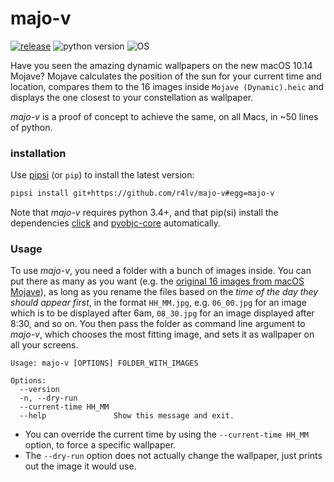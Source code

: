 # majo-v

[![release](https://img.shields.io/badge/release-v0.0.0-D19B62.svg)](https://github.com/r4lv/majo-v/releases)
![python version](https://img.shields.io/badge/python-3.4%E2%80%933.7-D19B62.svg)
![OS](https://img.shields.io/badge/OS-macOS%2010.11+-D19B62.svg?label=OS)

Have you seen the amazing dynamic wallpapers on the new macOS 10.14 Mojave? Mojave calculates the position of the sun for your current time and location, compares them to the 16 images inside `Mojave (Dynamic).heic` and displays the one closest to your constellation as wallpaper.

*majo-v* is a proof of concept to achieve the same, on all Macs, in ~50 lines of python.


### installation

Use [pipsi](https://github.com/mitsuhiko/pipsi) (or `pip`) to install the latest version:

``` bash
pipsi install git+https://github.com/r4lv/majo-v#egg=majo-v
```

Note that *majo-v* requires python 3.4+, and that pip(si) install the dependencies [click](https://click.palletsprojects.com) and [pyobjc-core](https://pythonhosted.org/pyobjc/) automatically.



### Usage

To use *majo-v*, you need a folder with a bunch of images inside. You can put there as many as you want (e.g. the [original 16 images from macOS Mojave](https://technastic.com/macos-mojave-dynamic-wallpapers/)), as long as you rename the files based on the *time of the day they should appear first*, in the format `HH_MM.jpg`, e.g. `06_00.jpg` for an image which is to be displayed after 6am, `08_30.jpg` for an image displayed after 8:30, and so on. You then pass the folder as command line argument to *majo-v*, which chooses the most fitting image, and sets it as wallpaper on all your screens.

``` text
Usage: majo-v [OPTIONS] FOLDER_WITH_IMAGES

Options:
  --version
  -n, --dry-run
  --current-time HH_MM
  --help               Show this message and exit.
```

- You can override the current time by using the `--current-time HH_MM` option, to force a specific wallpaper.
- The `--dry-run` option does not actually change the wallpaper, just prints out the image it would use.
